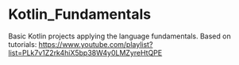 # Kotlin_Fundamentals
Basic Kotlin projects applying the language fundamentals. 
Based on tutorials: https://www.youtube.com/playlist?list=PLk7v1Z2rk4hiX5bp38W4y0LMZyreHtQPE
